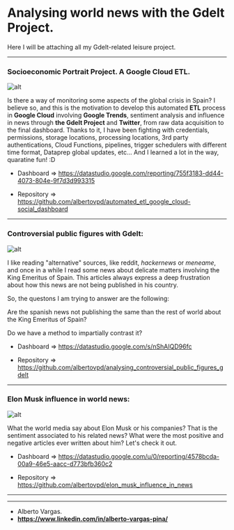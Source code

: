 # Analysing world news with the Gdelt Project. 

Here I will be attaching all my Gdelt-related leisure project.

--------------------------

### Socioeconomic Portrait Project. A Google Cloud ETL.

![alt](pics/automated_dashboard_preview.gif)

Is there a way of monitoring some aspects of the global crisis in Spain? I believe so, and this is the motivation to develop this automated **ETL** process in **Google Cloud** involving **Google Trends**, sentiment analysis and influence in news through **the Gdelt Project** and **Twitter**, from raw data acquisition to the final dashboard. Thanks to it, I have been fighting with credentials, permissions, storage locations, processing locations, 3rd party authentications, Cloud Functions, pipelines, trigger schedulers with different time format, Dataprep global updates, etc... And I learned a lot in the way, quaratine fun! :D

- Dashboard => https://datastudio.google.com/reporting/755f3183-dd44-4073-804e-9f7d3d993315

- Repository => https://github.com/albertovpd/automated_etl_google_cloud-social_dashboard

-----------------------------

### Controversial public figures with Gdelt:

![alt](pics/k_project.gif)

I like reading "alternative" sources, like reddit, *hackernews* or *meneame*, and once in a while I read some news about delicate matters involving the King Emeritus of Spain. This articles always express a deep frustration about how this news are not being published in his country.

So, the questons I am trying to answer are the following: 

Are the spanish news not publishing the same than the rest of world about the King Emeritus of Spain?

Do we have a method to impartially contrast it?

- Dashboard => https://datastudio.google.com/s/nShAIQD96fc

- Repository => https://github.com/albertovpd/analysing_controversial_public_figures_gdelt

---------------------------------

### Elon Musk influence in world news:

![alt](pics/elon_project.gif)

What the world media say about Elon Musk or his companies? That is the sentiment associated to his related news? What were the most positive and negative articles ever written about him? Let's check it out.

- Dashboard => https://datastudio.google.com/u/0/reporting/4578bcda-00a9-46e5-aacc-d773bfb360c2

- Repository => https://github.com/albertovpd/elon_musk_influence_in_news


------------
------------

- Alberto Vargas. 
- **https://www.linkedin.com/in/alberto-vargas-pina/**